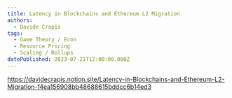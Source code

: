 ```yaml
---
title: Latency in Blockchains and Ethereum L2 Migration
authors:
  - Davide Crapis
tags:
  - Game Theory / Econ
  - Resource Pricing
  - Scaling / Rollups
datePublished: 2023-07-21T12:00:00.000Z
---
```


<https://davidecrapis.notion.site/Latency-in-Blockchains-and-Ethereum-L2-Migration-f4ea156908bb48688615bddcc6b14ed3>
